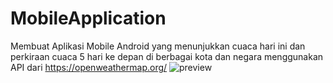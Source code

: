 # MobileApplication
Membuat Aplikasi Mobile Android yang menunjukkan cuaca hari ini dan perkiraan cuaca 5 hari ke depan di berbagai kota dan negara menggunakan API dari https://openweathermap.org/
![preview](https://github.com/rizkinugrohho/MobileApplication_Weather-App/assets/36374356/9f98df73-0384-4c94-b2f2-736b9b34e12b)
